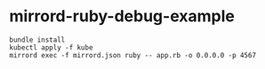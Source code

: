 # mirrord-ruby-debug-example

```
bundle install
kubectl apply -f kube
mirrord exec -f mirrord.json ruby -- app.rb -o 0.0.0.0 -p 4567
```